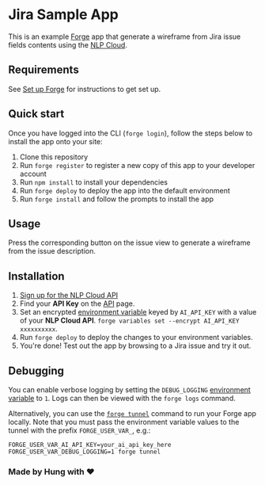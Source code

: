 # Jira Sample App

This is an example [Forge](https://developer.atlassian.com/platform/forge/) app that generate a wireframe from Jira issue fields contents using the [NLP Cloud](https://nlpcloud.com/home/playground/).

## Requirements

See [Set up Forge](https://developer.atlassian.com/platform/forge/set-up-forge/) for instructions to get set up.

## Quick start

Once you have logged into the CLI (`forge login`), follow the steps below to install the app onto your site:

1. Clone this repository
2. Run `forge register` to register a new copy of this app to your developer account
3. Run `npm install` to install your dependencies
4. Run `forge deploy` to deploy the app into the default environment
5. Run `forge install` and follow the prompts to install the app

## Usage

Press the corresponding button on the issue view to generate a wireframe from the issue description.

## Installation

1. [Sign up for the NLP Cloud API](https://nlpcloud.com/home/register)
2. Find your **API Key** on the [API](https://nlpcloud.com/home/token) page.
3. Set an encrypted [environment variable](https://developer.atlassian.com/platform/forge/environments/) keyed by `AI_API_KEY` with a value of your **NLP Cloud API**. `forge variables set --encrypt AI_API_KEY xxxxxxxxxx`.
4. Run `forge deploy` to deploy the changes to your environment variables.
5. You're done! Test out the app by browsing to a Jira issue and try it out.

## Debugging

You can enable verbose logging by setting the `DEBUG_LOGGING` [environment variable](https://developer.atlassian.com/platform/forge/environments/) to `1`. Logs can then be viewed with the `forge logs` command.

Alternatively, you can use the [`forge tunnel`](https://developer.atlassian.com/platform/forge/change-the-frontend-with-forge-ui/#set-up-tunneling) command to run your Forge app locally. Note that you must pass the environment variable values to the tunnel with the prefix `FORGE_USER_VAR_`, e.g.:

```
FORGE_USER_VAR_AI_API_KEY=your_ai_api_key_here FORGE_USER_VAR_DEBUG_LOGGING=1 forge tunnel
```

### Made by Hung with ❤️
